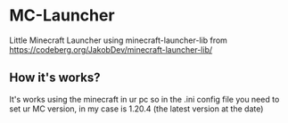 # MC-Launcher
Little Minecraft Launcher using minecraft-launcher-lib from https://codeberg.org/JakobDev/minecraft-launcher-lib/

## How it's works?
It's works using the minecraft in ur pc so in the .ini config file you need to set ur MC version, in my case is 1.20.4 (the latest version at the date)
